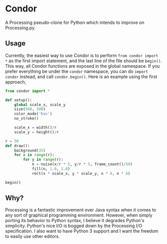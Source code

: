 # Condor
A Processing pseudo-clone for Python which intends to improve on Processing.py.

## Usage
Currently, the easiest way to use Condor is to perform `from condor import *`
as the first import statement, and the last line of the file should be
`begin()`. This way, all Condor functions are exposed in the global namespace.
If you prefer everything be under the `condor` namespace, you can do
`import condor` instead, and call `condor.begin()`. Here is an example using
the first approach,

```python
from condor import *

def setup():
    global scale_x, scale_y
    size(500, 500)
    color_mode('hsv')
    no_stroke()

    scale_x = width()/r
    scale_y = height()/r

r = 50
def draw():
    background(35)
    for x in range(r):
        for y in range(r):
            n = noise(x/r * 5, y/r * 5, frame_count()/50)
            fill(n, 1.0, 1.0)
            rect(x * scale_x, y * scale_y, n * 6, n * 6)

begin()
```

## Why?
Processing is a fantastic improvement over Java syntax when it comes to any
sort of graphical programming environment. However, when simply porting its
behavior to Python syntax, I believe it degrades Python's simplicity. Python's
nice I/O is bogged down by the Processing I/O specification. I also want to
have Python 3 support and I want the freedom to easily use other editors.
